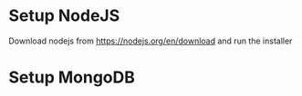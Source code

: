# Setup NodeJS

Download nodejs from https://nodejs.org/en/download and run the installer

# Setup MongoDB
